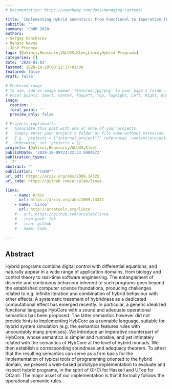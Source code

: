 ```yaml
---
# Documentation: https://wowchemy.com/docs/managing-content/

title: 'Implementing Hybrid Semantics: From Functional to Imperative (Extended Version)'
subtitle: ''
summary: 'CoRR 2020'
authors:
- Sergey Goncharov
- Renato Neves
- José Proença
tags: [DaVinci,Reassure,VALU3S,Klee,Lince,Hybrid Programs]
categories: []
date: '2020-01-01'
lastmod: 2020-10-10T00:22:33+01:00
featured: false
draft: false

# Featured image
# To use, add an image named `featured.jpg/png` to your page's folder.
# Focal points: Smart, Center, TopLeft, Top, TopRight, Left, Right, BottomLeft, Bottom, BottomRight.
image:
  caption: ''
  focal_point: ''
  preview_only: false

# Projects (optional).
#   Associate this post with one or more of your projects.
#   Simply enter your project's folder or file name without extension.
#   E.g. `projects = ["internal-project"]` references `content/project/deep-learning/index.md`.
#   Otherwise, set `projects = []`.
projects: [DaVinci,Reassure,VALU3S,Klee]
publishDate: '2020-10-09T23:22:33.500407Z'
publication_types:
- '2'
abstract: ''
publication: '*CoRR*'
url_pdf: https://arxiv.org/abs/2009.14322
url_code: https://github.com/arcalab/lince

links:
    - name: ArXiv
      url: https://arxiv.org/abs/2009.14322
    - name: 'Lince' 
      url: http://arcatools.org/lince
    # - url: https://github.com/arcalab/lince
    #   icon_pack: fab
    #   icon: github
    #   name: Code
      
---
```


## Abstract

Hybrid programs combine digital control with differential equations, and naturally appear in a wide range of application domains, from biology and control theory to real-time software engineering. The entanglement of discrete and continuous behaviour inherent to such programs goes beyond the established computer science foundations, producing challenges related to e.g. infinite iteration and combination of hybrid behaviour with other effects. A systematic treatment of hybridness as a dedicated computational effect has emerged recently. In particular, a generic idealized functional language HybCore with a sound and adequate operational semantics has been proposed. The latter semantics however did not provide hints to implementing HybCore as a runnable language, suitable for hybrid system simulation (e.g. the semantics features rules with uncountably many premises). We introduce an imperative counterpart of HybCore, whose semantics is simpler and runnable, and yet intimately related with the semantics of HybCore at the level of hybrid monads. We then establish a corresponding soundness and adequacy theorem. To attest that the resulting semantics can serve as a firm basis for the implementation of typical tools of programming oriented to the hybrid domain, we present a web-based prototype implementation to evaluate and inspect hybrid programs, in the spirit of GHCi for Haskell and UTop for OCaml. The major asset of our implementation is that it formally follows the operational semantic rules.